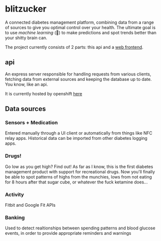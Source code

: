 # blitzucker
A connected diabetes management platform, combining data from a range of sources to give you optimal 
control over your health. The ultimate goal is to use *machine learning* (🤮) to make predictions and spot trends better than your shitty brain can.

The project currently consists of 2 parts: this api and a [web frontend](https://github.com/oswalde-p/blitzucker-vue-client).

## api

An express server responsible for handling requests from various clients, fetching data from external sources and keeping the database up to date. You know, like an api.

It is currently hosted by openshift [here](https://blitzucker-api-blutzucker.1d35.starter-us-east-1.openshiftapps.com/api/~/liveness)

## Data sources

### Sensors + Medication
Entered manually through a UI client or automatically from things like NFC relay apps. Historical data can be imported from other diabetes logging apps.

### Drugs!

Go low as you get high? Find out! As far as I know, this is the first diabetes management product with support for recreational drugs. Now you'll finally be able to spot patterns of highs from the munchies, lows from not eating for 8 hours after that sugar cube, or whatever the fuck ketamine does...

### Activity
Fitbit and Google Fit APIs

### Banking
Used to detect realtionships between spending patterns and blood glucose events, in order to provide appropriate reminders
and warnings
